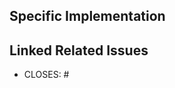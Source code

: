 <!-- **DO NOT WRITE ABOVE** -->

<!-- **DO NOT DELETE THOSE MARKDOWN COMMENTS** -->

<!--
## Pull Request Instructions

### Titles

Titles should follow the [Conventional Commits](https://www.conventionalcommits.org/) specification _(like Commit Messages, and because Pull Requests titles can be used as Commit Messages too)_

### Drafts

It is a best practice to open a Draft Pull Request as soon as possible (when the first commit of a new branch has been pushed)

### Linked Related Issues

Unless trivial, each Pull Request marked as Ready for Review should have a linked related issue

### Topics

Pull Request Comments are dedicated to discussions about its specific implementation;  
For the conception and general implementation, please use the respective linked related Issues;  
For anything else, please use Discussions.

### References

Also see
- **[`README`](</docs/README.md>)**
- **[`CONTRIBUTING`](</docs/CONTRIBUTING.md>)**
- **[`SECURITY`](</docs/SECURITY.md>)**
- **[`SUPPORT`](</docs/SUPPORT.md>)**
- **[`CODE_OF_CONDUCT`](</docs/CODE_OF_CONDUCT.md>)**
-->

## Specific Implementation



<!-- Unless trivial, each Pull Request marked as Ready for Review should have a linked related issue -->
## Linked Related Issues

- CLOSES: #
<!-- - CLOSES: # -->

<!-- **DO NOT WRITE BELOW** -->
